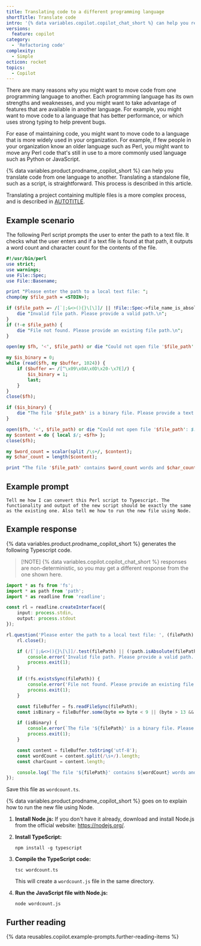 ```yaml
---
title: Translating code to a different programming language
shortTitle: Translate code
intro: '{% data variables.copilot.copilot_chat_short %} can help you rewrite code to perform the same operations but in a different programming language.'
versions:
  feature: copilot
category:
  - 'Refactoring code'
complexity:
  - Simple
octicon: rocket
topics:
  - Copilot
---
```


There are many reasons why you might want to move code from one programming language to another. Each programming language has its own strengths and weaknesses, and you might want to take advantage of features that are available in another language. For example, you might want to move code to a language that has better performance, or which uses strong typing to help prevent bugs.

For ease of maintaining code, you might want to move code to a language that is more widely used in your organization. For example, if few people in your organization know an older language such as Perl, you might want to move any Perl code that's still in use to a more commonly used language such as Python or JavaScript.

{% data variables.product.prodname_copilot_short %} can help you translate code from one language to another. Translating a standalone file, such as a script, is straightforward. This process is described in this article.

Translating a project containing multiple files is a more complex process, and is described in [AUTOTITLE](/copilot/using-github-copilot/guides-on-using-github-copilot/using-copilot-to-migrate-a-project).

## Example scenario

The following Perl script prompts the user to enter the path to a text file. It checks what the user enters and if a text file is found at that path, it outputs a word count and character count for the contents of the file.

```perl copy
#!/usr/bin/perl
use strict;
use warnings;
use File::Spec;
use File::Basename;

print "Please enter the path to a local text file: ";
chomp(my $file_path = <STDIN>);

if ($file_path =~ /[`|;&<>(){}\[\]]/ || !File::Spec->file_name_is_absolute($file_path) && dirname($file_path) ne '.') {
    die "Invalid file path. Please provide a valid path.\n";
}
if (!-e $file_path) {
    die "File not found. Please provide an existing file path.\n";
}

open(my $fh, '<', $file_path) or die "Could not open file '$file_path': $!\n";

my $is_binary = 0;
while (read($fh, my $buffer, 1024)) {
    if ($buffer =~ /[^\x09\x0A\x0D\x20-\x7E]/) {
        $is_binary = 1;
        last;
    }
}
close($fh);

if ($is_binary) {
    die "The file '$file_path' is a binary file. Please provide a text file.\n";
}

open($fh, '<', $file_path) or die "Could not open file '$file_path': $!\n";
my $content = do { local $/; <$fh> };
close($fh);

my $word_count = scalar(split /\s+/, $content);
my $char_count = length($content);

print "The file '$file_path' contains $word_count words and $char_count characters.\n";
```

## Example prompt

`Tell me how I can convert this Perl script to Typescript. The functionality and output of the new script should be exactly the same as the existing one. Also tell me how to run the new file using Node.`

## Example response

{% data variables.product.prodname_copilot_short %} generates the following Typescript code.

> [!NOTE] {% data variables.copilot.copilot_chat_short %} responses are non-deterministic, so you may get a different response from the one shown here.

```typescript copy
import * as fs from 'fs';
import * as path from 'path';
import * as readline from 'readline';

const rl = readline.createInterface({
    input: process.stdin,
    output: process.stdout
});

rl.question('Please enter the path to a local text file: ', (filePath) => {
    rl.close();

    if (/[`|;&<>(){}\[\]]/.test(filePath) || (!path.isAbsolute(filePath) && path.dirname(filePath) !== '.')) {
        console.error('Invalid file path. Please provide a valid path.');
        process.exit(1);
    }

    if (!fs.existsSync(filePath)) {
        console.error('File not found. Please provide an existing file path.');
        process.exit(1);
    }

    const fileBuffer = fs.readFileSync(filePath);
    const isBinary = fileBuffer.some(byte => byte < 9 || (byte > 13 && byte < 32) || byte > 126);

    if (isBinary) {
        console.error(`The file '${filePath}' is a binary file. Please provide a text file.`);
        process.exit(1);
    }

    const content = fileBuffer.toString('utf-8');
    const wordCount = content.split(/\s+/).length;
    const charCount = content.length;

    console.log(`The file '${filePath}' contains ${wordCount} words and ${charCount} characters.`);
});
```

Save this file as `wordcount.ts`.

{% data variables.product.prodname_copilot_short %} goes on to explain how to run the new file using Node.

1. **Install Node.js:** If you don't have it already, download and install Node.js from the official website: https://nodejs.org/.
1. **Install TypeScript:**

   ```shell
   npm install -g typescript
   ```

1. **Compile the TypeScript code:**

   ```shell
   tsc wordcount.ts
   ```

   This will create a `wordcount.js` file in the same directory.

1. **Run the JavaScript file with Node.js:**

   ```shell
   node wordcount.js
   ```

## Further reading

{% data reusables.copilot.example-prompts.further-reading-items %}
